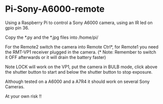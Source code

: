 # Pi-Sony-A6000-remote

Using a Raspberry Pi to control a Sony A6000 camera, using an IR led on gpio pin 36.

Copy the *.py and the *.jpg files into /home/pi/

For the Remote2 switch the camera into Remote Ctrl*, for Remote1 you need the RMT-VP1 receiver plugged in the camera.
(* Note: Remember to switch it OFF afterwards or it will drain the battery faster)

Note LOCK will work on the VP1, put the camera in BULB mode, click above the shutter button to start and below the shutter button to stop exposure.

Although tested on a A6000 and a A7R4 it should work on several Sony Cameras.

At your own risk !!

